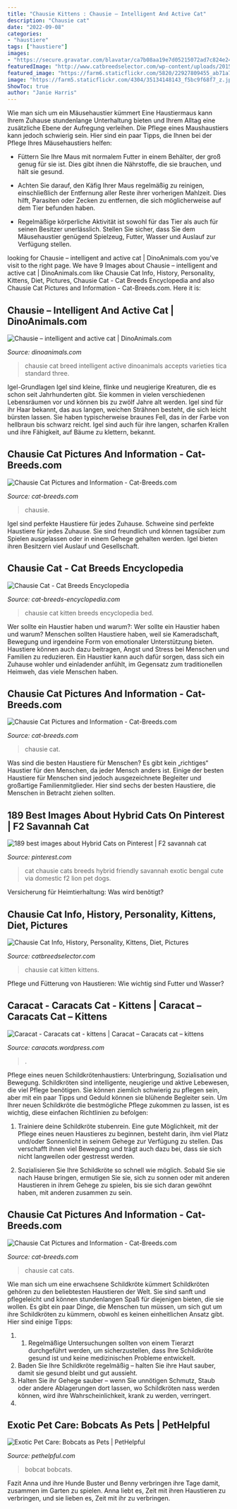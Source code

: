 ```yaml
---
title: "Chausie Kittens : Chausie – Intelligent And Active Cat"
description: "Chausie cat"
date: "2022-09-08"
categories:
- "haustiere"
tags: ["haustiere"]
images:
- "https://secure.gravatar.com/blavatar/ca7b08aa19e7d05215072ad7c824e24a?s=200&amp;ts=1473643470"
featuredImage: "http://www.catbreedselector.com/wp-content/uploads/2015/05/Chausie-Kitten-Images.jpg"
featured_image: "https://farm6.staticflickr.com/5820/22927809455_ab71a7fbcb_z.jpg"
image: "https://farm5.staticflickr.com/4304/35134148143_f5bc9f68f7_z.jpg"
ShowToc: true
author: "Janie Harris"
---
```



Wie man sich um ein Mäusehaustier kümmert
Eine Haustiermaus kann Ihrem Zuhause stundenlange Unterhaltung bieten und Ihrem Alltag eine zusätzliche Ebene der Aufregung verleihen. Die Pflege eines Maushaustiers kann jedoch schwierig sein. Hier sind ein paar Tipps, die Ihnen bei der Pflege Ihres Mäusehaustiers helfen:
- Füttern Sie Ihre Maus mit normalem Futter in einem Behälter, der groß genug für sie ist. Dies gibt ihnen die Nährstoffe, die sie brauchen, und hält sie gesund.

- Achten Sie darauf, den Käfig Ihrer Maus regelmäßig zu reinigen, einschließlich der Entfernung aller Reste ihrer vorherigen Mahlzeit. Dies hilft, Parasiten oder Zecken zu entfernen, die sich möglicherweise auf dem Tier befunden haben.

- Regelmäßige körperliche Aktivität ist sowohl für das Tier als auch für seinen Besitzer unerlässlich. Stellen Sie sicher, dass Sie dem Mäusehaustier genügend Spielzeug, Futter, Wasser und Auslauf zur Verfügung stellen.

	

		
looking for Chausie – intelligent and active cat | DinoAnimals.com you've visit to the right page. We have 9 Images about Chausie – intelligent and active cat | DinoAnimals.com like Chausie Cat Info, History, Personality, Kittens, Diet, Pictures, Chausie Cat - Cat Breeds Encyclopedia and also Chausie Cat Pictures and Information - Cat-Breeds.com. Here it is:
		
    
## Chausie – Intelligent And Active Cat | DinoAnimals.com

<img loading=lazy src="http://dinoanimals.com/wp-content/uploads/2016/10/Chausie_cat-4.jpg" onerror="this.onerror=null;this.src='https://tse3.mm.bing.net/th?id=OIP.i1xzhviY3zTZ-e3ih_dALAHaGl&amp;pid=15.1';" alt="Chausie – intelligent and active cat | DinoAnimals.com">

_Source: dinoanimals.com_

>chausie cat breed intelligent active dinoanimals accepts varieties tica standard three. 

	

Igel-Grundlagen
Igel sind kleine, flinke und neugierige Kreaturen, die es schon seit Jahrhunderten gibt. Sie kommen in vielen verschiedenen Lebensräumen vor und können bis zu zwölf Jahre alt werden. Igel sind für ihr Haar bekannt, das aus langen, weichen Strähnen besteht, die sich leicht bürsten lassen. Sie haben typischerweise braunes Fell, das in der Farbe von hellbraun bis schwarz reicht. Igel sind auch für ihre langen, scharfen Krallen und ihre Fähigkeit, auf Bäume zu klettern, bekannt.

    
## Chausie Cat Pictures And Information - Cat-Breeds.com

<img loading=lazy src="https://live.staticflickr.com/65535/32726430347_1877e96b08_z.jpg" onerror="this.onerror=null;this.src='https://tse2.mm.bing.net/th?id=OIP.mx2yOgsjno_yZ-KcgzjkgAHaFj&amp;pid=15.1';" alt="Chausie Cat Pictures and Information - Cat-Breeds.com">

_Source: cat-breeds.com_

>chausie. 

	

Igel sind perfekte Haustiere für jedes Zuhause.
Schweine sind perfekte Haustiere für jedes Zuhause. Sie sind freundlich und können tagsüber zum Spielen ausgelassen oder in einem Gehege gehalten werden. Igel bieten ihren Besitzern viel Auslauf und Gesellschaft.

    
## Chausie Cat - Cat Breeds Encyclopedia

<img loading=lazy src="https://www.cat-breeds-encyclopedia.com/images/Chausie-kitten-on-bed.jpg" onerror="this.onerror=null;this.src='https://tse1.mm.bing.net/th?id=OIP.3n6hfQjDq6J8UcF0_8ofLgHaGC&amp;pid=15.1';" alt="Chausie Cat - Cat Breeds Encyclopedia">

_Source: cat-breeds-encyclopedia.com_

>chausie cat kitten breeds encyclopedia bed. 

	

Wer sollte ein Haustier haben und warum?: Wer sollte ein Haustier haben und warum?
Menschen sollten Haustiere haben, weil sie Kameradschaft, Bewegung und irgendeine Form von emotionaler Unterstützung bieten. Haustiere können auch dazu beitragen, Angst und Stress bei Menschen und Familien zu reduzieren. Ein Haustier kann auch dafür sorgen, dass sich ein Zuhause wohler und einladender anfühlt, im Gegensatz zum traditionellen Heimweh, das viele Menschen haben.

    
## Chausie Cat Pictures And Information - Cat-Breeds.com

<img loading=lazy src="https://farm6.staticflickr.com/5820/22927809455_ab71a7fbcb_z.jpg" onerror="this.onerror=null;this.src='https://tse3.mm.bing.net/th?id=OIP.B8FYPKjxRASB8h24fd2uegHaE8&amp;pid=15.1';" alt="Chausie Cat Pictures and Information - Cat-Breeds.com">

_Source: cat-breeds.com_

>chausie cat. 

	

Was sind die besten Haustiere für Menschen?
Es gibt kein „richtiges“ Haustier für den Menschen, da jeder Mensch anders ist. Einige der besten Haustiere für Menschen sind jedoch ausgezeichnete Begleiter und großartige Familienmitglieder. Hier sind sechs der besten Haustiere, die Menschen in Betracht ziehen sollten.

    
## 189 Best Images About Hybrid Cats On Pinterest | F2 Savannah Cat

<img loading=lazy src="https://s-media-cache-ak0.pinimg.com/736x/19/92/90/199290ec431294d6b7558999beb82dbe---kids-chausie-cat.jpg" onerror="this.onerror=null;this.src='https://tse4.mm.bing.net/th?id=OIP.9BgmL-Dt77iJGOLM8uoIaAAAAA&amp;pid=15.1';" alt="189 best images about Hybrid Cats on Pinterest | F2 savannah cat">

_Source: pinterest.com_

>cat chausie cats breeds hybrid friendly savannah exotic bengal cute via domestic f2 lion pet dogs. 

	

Versicherung für Heimtierhaltung: Was wird benötigt?

    
## Chausie Cat Info, History, Personality, Kittens, Diet, Pictures

<img loading=lazy src="http://www.catbreedselector.com/wp-content/uploads/2015/05/Chausie-Kitten-Images.jpg" onerror="this.onerror=null;this.src='https://tse2.mm.bing.net/th?id=OIP.e4Aa7bjm_wr8cYjemaRb4AHaGL&amp;pid=15.1';" alt="Chausie Cat Info, History, Personality, Kittens, Diet, Pictures">

_Source: catbreedselector.com_

>chausie cat kitten kittens. 

	

Pflege und Fütterung von Haustieren: Wie wichtig sind Futter und Wasser?

    
## Caracat - Caracats Cat - Kittens | Caracat – Caracats Cat – Kittens

<img loading=lazy src="https://secure.gravatar.com/blavatar/ca7b08aa19e7d05215072ad7c824e24a?s=200&amp;ts=1473643470" onerror="this.onerror=null;this.src='https://tse2.mm.bing.net/th?id=OIP.4pwiilpgVNyyzh9Bm_fpgQAAAA&amp;pid=15.1';" alt="Caracat - Caracats cat - kittens | Caracat – Caracats cat – kittens">

_Source: caracats.wordpress.com_

>. 

	

Pflege eines neuen Schildkrötenhaustiers: Unterbringung, Sozialisation und Bewegung.
Schildkröten sind intelligente, neugierige und aktive Lebewesen, die viel Pflege benötigen. Sie können ziemlich schwierig zu pflegen sein, aber mit ein paar Tipps und Geduld können sie blühende Begleiter sein. Um Ihrer neuen Schildkröte die bestmögliche Pflege zukommen zu lassen, ist es wichtig, diese einfachen Richtlinien zu befolgen:
1. Trainiere deine Schildkröte stubenrein. Eine gute Möglichkeit, mit der Pflege eines neuen Haustieres zu beginnen, besteht darin, ihm viel Platz und/oder Sonnenlicht in seinem Gehege zur Verfügung zu stellen. Das verschafft ihnen viel Bewegung und trägt auch dazu bei, dass sie sich nicht langweilen oder gestresst werden.

2. Sozialisieren Sie Ihre Schildkröte so schnell wie möglich. Sobald Sie sie nach Hause bringen, ermutigen Sie sie, sich zu sonnen oder mit anderen Haustieren in ihrem Gehege zu spielen, bis sie sich daran gewöhnt haben, mit anderen zusammen zu sein.

    
## Chausie Cat Pictures And Information - Cat-Breeds.com

<img loading=lazy src="https://farm5.staticflickr.com/4304/35134148143_f5bc9f68f7_z.jpg" onerror="this.onerror=null;this.src='https://tse1.mm.bing.net/th?id=OIP.dKR5EDyHVFfqV7-0heGRMgHaHa&amp;pid=15.1';" alt="Chausie Cat Pictures and Information - Cat-Breeds.com">

_Source: cat-breeds.com_

>chausie cat cats. 

	

Wie man sich um eine erwachsene Schildkröte kümmert
Schildkröten gehören zu den beliebtesten Haustieren der Welt. Sie sind sanft und pflegeleicht und können stundenlangen Spaß für diejenigen bieten, die sie wollen. Es gibt ein paar Dinge, die Menschen tun müssen, um sich gut um ihre Schildkröten zu kümmern, obwohl es keinen einheitlichen Ansatz gibt. Hier sind einige Tipps:
1. 1. Regelmäßige Untersuchungen sollten von einem Tierarzt durchgeführt werden, um sicherzustellen, dass Ihre Schildkröte gesund ist und keine medizinischen Probleme entwickelt.
2. Baden Sie Ihre Schildkröte regelmäßig – halten Sie ihre Haut sauber, damit sie gesund bleibt und gut aussieht.
3. Halten Sie ihr Gehege sauber – wenn Sie unnötigen Schmutz, Staub oder andere Ablagerungen dort lassen, wo Schildkröten nass werden können, wird ihre Wahrscheinlichkeit, krank zu werden, verringert.
4.

    
## Exotic Pet Care: Bobcats As Pets | PetHelpful

<img loading=lazy src="https://usercontent1.hubstatic.com/7567290_f520.jpg" onerror="this.onerror=null;this.src='https://tse4.mm.bing.net/th?id=OIP.MNaH0ZxGJsLU1xWMcpuYfQHaE6&amp;pid=15.1';" alt="Exotic Pet Care: Bobcats as Pets | PetHelpful">

_Source: pethelpful.com_

>bobcat bobcats. 

	

Fazit
Anna und ihre Hunde Buster und Benny verbringen ihre Tage damit, zusammen im Garten zu spielen. Anna liebt es, Zeit mit ihren Haustieren zu verbringen, und sie lieben es, Zeit mit ihr zu verbringen.


